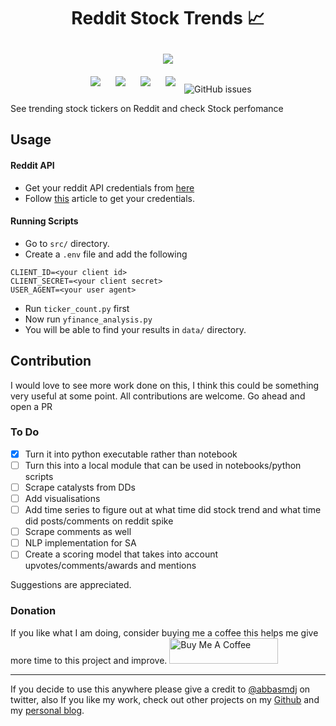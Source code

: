 <h1 align="center">Reddit Stock Trends 📈</h1>

<p align="center">
<img style="padding:10px;" src="https://img.shields.io/badge/Open%20Source-💕%20-9cf?style=for-the-badge"><br>
<img style="padding:10px;" src="https://img.shields.io/github/contributors/iam-abbas/Reddit-Stock-Trends?style=flat-square">
<img style="padding:10px;" src="https://img.shields.io/github/stars/iam-abbas/Reddit-Stock-Trends?style=flat-square">
<img style="padding:10px;" src="https://img.shields.io/github/forks/iam-abbas/Reddit-Stock-Trends?label=Forks&style=flat-square">
<img style="padding:10px;" src="https://img.shields.io/github/license/iam-abbas/Reddit-Stock-Trends?style=flat-square">
<img alt="GitHub issues" src="https://img.shields.io/github/issues/iam-abbas/Reddit-Stock-Trends?style=flat-square">

See trending stock tickers on Reddit and check Stock perfomance
</p>

## Usage

#### Reddit API
- Get your reddit API credentials from [here](https://www.reddit.com/prefs/apps)
- Follow [this](https://towardsdatascience.com/scraping-reddit-with-praw-76efc1d1e1d9) article to get your credentials.

#### Running Scripts
- Go to `src/` directory.
- Create a `.env` file and add the following
```
CLIENT_ID=<your client id>
CLIENT_SECRET=<your client secret>
USER_AGENT=<your user agent>
```
- Run `ticker_count.py` first
- Now run `yfinance_analysis.py`
- You will be able to find your results in `data/` directory.


## Contribution
I would love to see more work done on this, I think this could be something very useful at some point. All contributions are welcome. Go ahead and open a PR

### To Do
- [x] Turn it into python executable rather than notebook
- [ ] Turn this into a local module that can be used in notebooks/python scripts
- [ ] Scrape catalysts from DDs
- [ ] Add visualisations 
- [ ] Add time series to figure out at what time did stock trend and what time did posts/comments on reddit spike
- [ ] Scrape comments as well
- [ ] NLP implementation for SA
- [ ] Create a scoring model that takes into account upvotes/comments/awards and mentions

Suggestions are appreciated. 

### Donation
If you like what I am doing, consider buying me a coffee this helps me give more time to this project and improve.
<a href="https://www.buymeacoffee.com/abbas" target="_blank"><img src="https://cdn.buymeacoffee.com/buttons/default-orange.png" alt="Buy Me A Coffee" height="41" width="174"></a>

----

If you decide to use this anywhere please give a credit to [@abbasmdj](https://twitter.com/abbasmdj) on twitter, also If you like my work, check out other projects on my [Github](https://github.com/iam-abbas) and my [personal blog](https://abbasmj.com).




